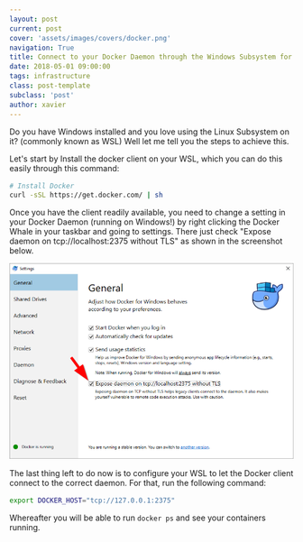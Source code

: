```yaml
---
layout: post
current: post
cover: 'assets/images/covers/docker.png'
navigation: True
title: Connect to your Docker Daemon through the Windows Subsystem for Linux (WSL)
date: 2018-05-01 09:00:00
tags: infrastructure
class: post-template
subclass: 'post'
author: xavier
---
```


Do you have Windows installed and you love using the Linux Subsystem on it? (commonly known as WSL) Well let me tell you the steps to achieve this.

Let's start by Install the docker client on your WSL, which you can do this easily through this command: 

```bash
# Install Docker
curl -sSL https://get.docker.com/ | sh
```

Once you have the client readily available, you need to change a setting in your Docker Daemon (running on Windows!) by right clicking the Docker Whale in your taskbar and going to settings. There just check "Expose daemon on tcp://localhost:2375 without TLS" as shown in the screenshot below.

![/assets/images/posts/docker-windows-expose-daemon.png](/assets/images/posts/docker-windows-expose-daemon.png)

The last thing left to do now is to configure your WSL to let the Docker client connect to the correct daemon. For that, run the following command:

```bash
export DOCKER_HOST="tcp://127.0.0.1:2375"
```

Whereafter you will be able to run `docker ps` and see your containers running.